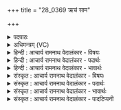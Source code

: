+++
title = "28_0369 ऋचं साम"

+++
<details><summary>पदपाठः</summary>

ऋ꣡च꣢꣯म्। सा꣡म꣢꣯। य꣣जामहे। या꣡भ्या꣢꣯म्। क꣡र्मा꣢꣯णि। कृ꣣ण्व꣡ते꣢। वि। ते꣡इति꣢। स꣡द꣢꣯सि। रा꣣जतः। यज्ञ꣢म्। दे꣣वे꣡षु꣢। व꣣क्षतः। ३६९।
</details>

<details><summary>अधिमन्त्रम् (VC)</summary>

- इन्द्रः
- वामदेवो गौतमः
- अनुष्टुप्
- गान्धारः
- ऐन्द्रं काण्डम्
</details>

<details><summary>हिन्दी : आचार्य रामनाथ वेदालंकार - विषयः</summary>

अगले मन्त्र का देवता ‘ऋक्सामौ’ है, इसमें ऋक् और साम के अध्ययन का विषय है।
</details>

<details><summary>हिन्दी : आचार्य रामनाथ वेदालंकार - पदार्थः</summary>

पदार्थान्वय -  हम (ऋचम्) ऋग्वेद का, और (साम) सामवेद का (यजामहे) अर्थज्ञानपूर्वक तथा गीतिज्ञानपूर्वक अध्ययन करते हैं, और अध्यापन कराते हैं (याभ्याम्) जिनसे अर्थात् जिनका अध्ययन-अध्यापन करके (कर्माणि) तदुक्त कर्मों को वेदपाठी लोग (कृण्वते) करते हैं। (ते) वे ऋग्वेद और सामवेद (सदसि) निवासगृह तथा सभागृह में (राजतः) शोभा पाते हैं, क्योंकि वहाँ उनका पाठ और गान किया जाता है। और वे (देवेषु) विद्वानों में (यज्ञम्) यज्ञ-भावना को (वक्षतः) प्राप्त कराते हैं ॥१०॥
</details>

<details><summary>हिन्दी : आचार्य रामनाथ वेदालंकार - भावार्थः</summary>

भावार्थ -  हमें चाहिए कि ऋग्वेद, सामवेद, सामयोनि ऋचा, ऋचा पर किया जानेवाला सामगान, यह सब योग्य गुरुओं से अर्थज्ञानपूर्वक पढ़कर घर में, सभा में और विभिन्न समारोहों के अवसरों पर सस्वर वेदपाठ और सामगान किया करें ॥१०॥ इस दशति में इन्द्र नाम से और कश्यप नाम से इन्द्र का स्मरण करने से, उसकी अर्चनार्थ प्रेरणा होने से, उसके ध्यान का फल प्रतिपादित होने से, उसके दान की याचना होने से, दिव्य उषा का प्रभाव वर्णित होने से और ऋक् तथा साम के अध्ययन का संकल्प वर्णित होने से इस दशति के विषय की पूर्व दशति के विषय के साथ संगति है ॥ चतुर्थ प्रपाठक में द्वितीय अर्ध की तृतीय दशति समाप्त ॥ चतुर्थ अध्याय में द्वितीय खण्ड समाप्त ॥
</details>

<details><summary>संस्कृत : आचार्य रामनाथ वेदालंकार - विषयः</summary>

ऋक्सामौ देवते। ऋक्सामाध्ययनविषयमाह।
</details>

<details><summary>संस्कृत : आचार्य रामनाथ वेदालंकार - पदार्थः</summary>

पदार्थान्वय -  वयम् (ऋचम्) ऋग्वेदम् (साम) सामवेदं च (यजामहे) अर्थज्ञानपूर्वकं गीतिज्ञानपूर्वकं च अधीमहे अध्यापयामश्च। यज देवपूजासंगतिकरणदानेषु। संगतिकरणं चात्र अध्ययनं, दानं च अध्यापनम्। (याभ्याम्) ऋक्सामभ्याम्, ययोः अध्ययनेनाध्यापनेन च इत्यर्थः (कर्माणि) तदुक्तानि कर्त्तव्यकर्माणि (कृण्वते) कुर्वन्ति तज्ज्ञाः। (ते) ऋक्साम्नी (सदसि) निवासगृहे सभागृहे च (राजतः) शोभेते, गृहेषु सभासु च तेषां पाठो गानं च क्रियते इत्यर्थः, (देवेषु) विद्वत्सु च (यज्ञम्) यज्ञभावनाम् (वक्षतः) वहतः प्रापयतः। वह प्रापणे धातोर्लेटि रूपम् ॥१०॥
</details>

<details><summary>संस्कृत : आचार्य रामनाथ वेदालंकार - भावार्थः</summary>

भावार्थ -  अस्माभिः ऋग्वेदं सामवेदं सामयोनिरूपामृचम् ऋच्यधूढं सामगानं च सर्वमेतद् योग्येभ्यो गुरुभ्योऽर्थज्ञानपूर्वकमधीत्य गृहे सभायां विभिन्नसमारोहेषु च सस्वरं वेदपाठः सामगानं च विधातव्ये ॥१०॥ अत्रेन्द्रनाम्ना कश्यपनाम्ना चेन्द्रस्य स्मरणात्, तदर्चनार्थं प्रेरणात्, तद्ध्यानफलप्रतिपादनात्, तद्दानयाचनात्, दिव्याया उषसः प्रभाववर्णनाद्, ऋक्सामाध्ययनसंकल्पवर्णनाच्चैतद्दशत्यर्थस्य पूर्वदशत्यर्थेन सह सङ्गतिरस्तीति वेद्यम् ॥ इति चतुर्थे प्रपाठके द्वितीयार्धे तृतीया दशतिः ॥ इति चतुर्थेऽध्याये द्वितीयः खण्डः ॥
</details>

<details><summary>संस्कृत : आचार्य रामनाथ वेदालंकार - पादटिप्पनी</summary>

टिप्पनी -   १. अथ० ७।५४।१ ऋषिः ब्रह्मा, देवते ऋक्साम्नी। ‘कृण्वते’, ‘वि ते’ ‘वक्षतः’ इत्यत्र क्रमेण ‘कुर्वते’, ‘एते’, ‘यच्छतः’ इति पाठः।
</details>